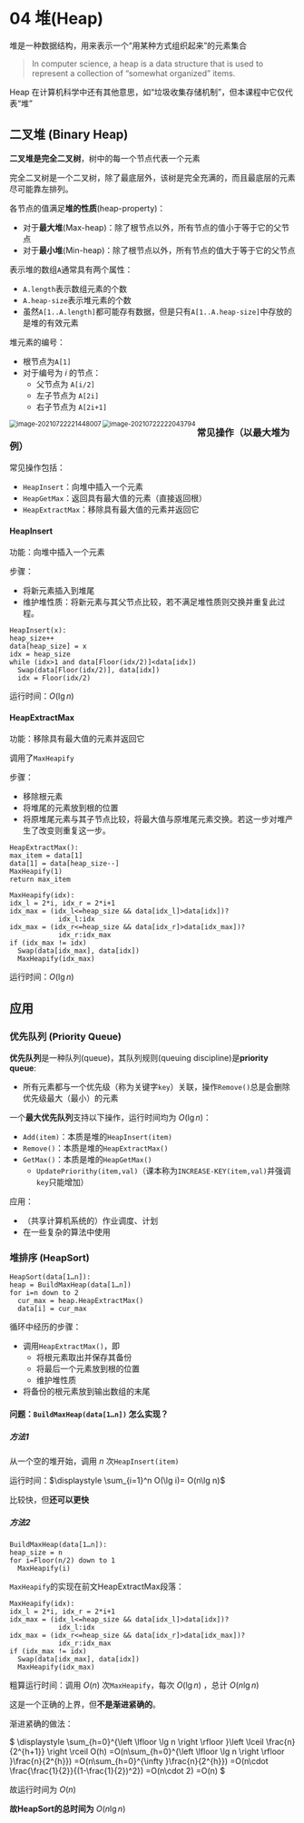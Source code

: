 # 04 堆(Heap)

堆是一种数据结构，用来表示一个“用某种方式组织起来”的元素集合

> In computer science, a heap is a data structure that is used to represent a collection of “somewhat organized” items.

Heap 在计算机科学中还有其他意思，如“垃圾收集存储机制”，但本课程中它仅代表“堆”

## 二叉堆 (Binary Heap)

**二叉堆是完全二叉树**，树中的每一个节点代表一个元素

完全二叉树是一个二叉树，除了最底层外，该树是完全充满的，而且最底层的元素尽可能靠左排列。

各节点的值满足**堆的性质**(heap-property)：

* 对于**最大堆**(Max-heap)：除了根节点以外，所有节点的值小于等于它的父节点
* 对于**最小堆**(Min-heap)：除了根节点以外，所有节点的值大于等于它的父节点

表示堆的数组`A`通常具有两个属性：

* `A.length`表示数组元素的个数
* `A.heap-size`表示堆元素的个数
* 虽然`A[1..A.length]`都可能存有数据，但是只有`A[1..A.heap-size]`中存放的是堆的有效元素

堆元素的编号：

* 根节点为`A[1]`
* 对于编号为 $i$ 的节点：
  * 父节点为 `A[i/2]`
  * 左子节点为 `A[2i]`
  * 右子节点为 `A[2i+1]`

<img src="C:\Users\10643\AppData\Roaming\Typora\typora-user-images\image-20210722221448007.png" alt="image-20210722221448007" align="left" style="zoom:80%;" />

<img src="C:\Users\10643\AppData\Roaming\Typora\typora-user-images\image-20210722222043794.png" align="left" alt="image-20210722222043794" style="zoom:80%;" />

### 常见操作（以最大堆为例）

常见操作包括：

* `HeapInsert`：向堆中插入一个元素
* `HeapGetMax`：返回具有最大值的元素（直接返回根）
* `HeapExtractMax`：移除具有最大值的元素并返回它

#### HeapInsert

功能：向堆中插入一个元素

步骤：

* 将新元素插入到堆尾
* 维护堆性质：将新元素与其父节点比较，若不满足堆性质则交换并重复此过程。

```
HeapInsert(x):
heap_size++
data[heap_size] = x
idx = heap_size
while (idx>1 and data[Floor(idx/2)]<data[idx])
  Swap(data[Floor(idx/2)], data[idx])
  idx = Floor(idx/2)
```

运行时间：$O(\lg n)$

#### HeapExtractMax

功能：移除具有最大值的元素并返回它

调用了`MaxHeapify`

步骤：

* 移除根元素
* 将堆尾的元素放到根的位置
* 将原堆尾元素与其子节点比较，将最大值与原堆尾元素交换。若这一步对堆产生了改变则重复这一步。

```
HeapExtractMax():
max_item = data[1]
data[1] = data[heap_size--]
MaxHeapify(1)
return max_item

MaxHeapify(idx):
idx_l = 2*i, idx_r = 2*i+1
idx_max = (idx_l<=heap_size && data[idx_l]>data[idx])?
            idx_l:idx
idx_max = (idx_r<=heap_size && data[idx_r]>data[idx_max])?
            idx_r:idx_max
if (idx_max != idx)
  Swap(data[idx_max], data[idx])
  MaxHeapify(idx_max)
```

运行时间：$O(\lg n)$

## 应用

### 优先队列 (Priority Queue)

**优先队列**是一种队列(queue)，其队列规则(queuing discipline)是**priority queue**:

* 所有元素都与一个优先级（称为关键字`key`）关联，操作`Remove()`总是会删除优先级最大（最小）的元素

一个**最大优先队列**支持以下操作，运行时间均为 $O(\lg n)$：

* `Add(item)`：本质是堆的`HeapInsert(item)`
* `Remove()`：本质是堆的`HeapExtractMax()`
* `GetMax()`：本质是堆的`HeapGetMax()`
  * `UpdatePriorithy(item,val)`（课本称为`INCREASE-KEY(item,val)`并强调`key`只能增加）

应用：

* （共享计算机系统的）作业调度、计划
* 在一些复杂的算法中使用

### 堆排序 (HeapSort)

```
HeapSort(data[1…n]):
heap = BuildMaxHeap(data[1…n])
for i=n down to 2
  cur_max = heap.HeapExtractMax()
  data[i] = cur_max
```

循环中经历的步骤：

* 调用`HeapExtractMax()`，即
  * 将根元素取出并保存其备份
  * 将最后一个元素放到根的位置
  * 维护堆性质
* 将备份的根元素放到输出数组的末尾

#### 问题：`BuildMaxHeap(data[1…n])` 怎么实现？

##### 方法1

从一个空的堆开始，调用 $n$ 次`HeapInsert(item)`

运行时间：$\displaystyle \sum_{i=1}^n O(\lg i)= O(n\lg n)$

比较快，但**还可以更快**

##### 方法2

```
BuildMaxHeap(data[1…n]):
heap_size = n
for i=Floor(n/2) down to 1
  MaxHeapify(i)
```

`MaxHeapify`的实现在前文HeapExtractMax段落：

```
MaxHeapify(idx):
idx_l = 2*i, idx_r = 2*i+1
idx_max = (idx_l<=heap_size && data[idx_l]>data[idx])?
            idx_l:idx
idx_max = (idx_r<=heap_size && data[idx_r]>data[idx_max])?
            idx_r:idx_max
if (idx_max != idx)
  Swap(data[idx_max], data[idx])
  MaxHeapify(idx_max)
```

粗算运行时间：调用 $O(n)$ 次`MaxHeapify`，每次 $O(\lg n)$ ，总计 $O(n\lg n)$

这是一个正确的上界，但**不是渐进紧确的**。

渐进紧确的做法：

$
\displaystyle
\sum_{h=0}^{\left \lfloor \lg n \right \rfloor }\left \lceil \frac{n}{2^{h+1}} \right \rceil O(h)
=O(n\sum_{h=0}^{\left \lfloor \lg n \right \rfloor }\frac{n}{2^{h}})
=O(n\sum_{h=0}^{\infty }\frac{n}{2^{h}})
=O(n\cdot \frac{\frac{1}{2}}{(1-\frac{1}{2})^2})
=O(n\cdot 2)
=O(n)
$​

故运行时间为 $O(n)$

**故HeapSort的总时间为** $O(n\lg n)$

